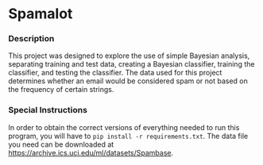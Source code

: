 # Spamalot

### Description
This project was designed to explore the use of simple Bayesian analysis, separating training and test data, creating a Bayesian classifier, training the classifier, and testing the classifier. The data used for this project determines whether an email would be considered spam or not based on the frequency of certain strings.

### Special Instructions
In order to obtain the correct versions of everything needed to run this program, you will have to ```pip install -r requirements.txt```. The data file you need  can be downloaded at https://archive.ics.uci.edu/ml/datasets/Spambase.
